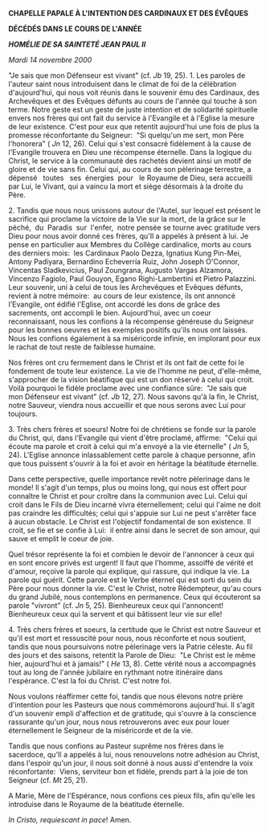 **CHAPELLE PAPALE À L'INTENTION DES CARDINAUX ET DES ÉVÊQUES**

**DÉCÉDÉS DANS LE COURS DE L'ANNÉE**

***HOMÉLIE DE SA SAINTETÉ JEAN PAUL II***

*Mardi 14 novembre 2000*

"Je sais que mon Défenseur est vivant" (cf. *Jb* 19, 25). 1. Les paroles de l'auteur saint nous introduisent dans le climat de foi de la célébration d'aujourd'hui, qui nous voit réunis dans le souvenir ému des Cardinaux, des Archevêques et des Evêques défunts au cours de l'année qui touche à son terme. Notre geste est un geste de juste intention et de solidarité spirituelle envers nos frères qui ont fait du service à l'Evangile et à l'Eglise la mesure de leur existence. C'est pour eux que retentit aujourd'hui une fois de plus la promesse réconfortante du Seigneur:  "Si quelqu'un me sert, mon Père l'honorera" ( *Jn* 12, 26). Celui qui s'est consacré fidèlement à la cause de l'Evangile trouvera en Dieu une récompense éternelle. Dans la logique du Christ, le service à la communauté des rachetés devient ainsi un motif de gloire et de vie sans fin. Celui qui, au cours de son pèlerinage terrestre, a dépensé   toutes   ses  énergies  pour   le Royaume de Dieu, sera accueilli par Lui, le Vivant, qui a vaincu la mort et siège désormais à la droite du Père.

2. Tandis que nous nous unissons autour de l'Autel, sur lequel est présent le sacrifice qui proclame la victoire de la Vie sur la mort, de la grâce sur le péché,  du  Paradis  sur  l'enfer,  notre pensée se tourne avec gratitude vers Dieu pour nous avoir donné ces frères, qu'Il a appelés à présent à lui. Je pense en particulier aux Membres du Collège cardinalice, morts au cours des derniers mois:  les Cardinaux Paolo Dezza, Ignatius Kung Pin-Mei, Antony Padiyara, Bernardino Echeverría Ruiz, John Joseph O'Connor, Vincentas Sladkevicius, Paul Zoungrana, Augusto Vargas Alzamora, Vincenzo Fagiolo, Paul Gouyon, Egano Righi-Lambertini et Pietro Palazzini. Leur souvenir, uni à celui de tous les Archevêques et Evêques défunts, revient à notre mémoire:  au cours de leur existence, ils ont annoncé l'Evangile, ont édifié l'Eglise, ont accordé les dons de grâce des sacrements, ont accompli le bien. Aujourd'hui, avec un coeur reconnaissant, nous les confions à la récompense généreuse du Seigneur pour les bonnes oeuvres et les exemples positifs qu'ils nous ont laissés. Nous les confions également à sa miséricorde infinie, en implorant pour eux le rachat de tout reste de faiblesse humaine.

Nos frères ont cru fermement dans le Christ et ils ont fait de cette foi le fondement de toute leur existence. La vie de l'homme ne peut, d'elle-même, s'approcher de la vision béatifique qui est un don réservé à celui qui croit. Voilà pourquoi le fidèle proclame avec une confiance sûre:  "Je sais que mon Défenseur est vivant" (cf. *Jb* 12, 27). Nous savons qu'à la fin, le Christ, notre Sauveur, viendra nous accueillir et que nous serons avec Lui pour toujours.

3. Très chers frères et soeurs! Notre foi de chrétiens se fonde sur la parole du Christ, qui, dans l'Evangile qui vient d'être proclamé, affirme:  "Celui qui écoute ma parole et croit à celui qui m'a envoyé a la vie éternelle" ( *Jn* 5, 24). L'Eglise annonce inlassablement cette parole à chaque personne, afin que tous puissent s'ouvrir à la foi et avoir en héritage la béatitude éternelle.

Dans cette perspective, quelle importance revêt notre pèlerinage dans le monde! Il s'agit d'un temps, plus ou moins long, qui nous est offert pour connaître le Christ et pour croître dans la communion avec Lui. Celui qui croit dans le Fils de Dieu incarné vivra éternellement; celui qui l'aime ne doit pas craindre les difficultés; celui qui s'appuie sur Lui ne peut s'arrêter face à aucun obstacle. Le Christ est l'objectif fondamental de son existence. Il croit, se fie et se confie à Lui:  il entre ainsi dans le secret de son amour, qui sauve et emplit le coeur de joie.

Quel trésor représente la foi et combien le devoir de l'annoncer à ceux qui en sont encore privés est urgent! Il faut que l'homme, assoiffé de vérité et d'amour, reçoive la parole qui explique, qui rassure, qui indique la vie. La parole qui guérit. Cette parole est le Verbe éternel qui est sorti du sein du Père pour nous donner la vie. C'est le Christ, notre Rédempteur, qu'au cours du grand Jubilé, nous contemplons en permanence. Ceux qui écouteront sa parole "vivront" (cf. *Jn* 5, 25). Bienheureux ceux qui l'annoncent! Bienheureux ceux qui la servent et qui bâtissent leur vie sur elle!

4. Très chers frères et soeurs, la certitude que le Christ est notre Sauveur et qu'il est mort et ressuscité pour nous, nous réconforte et nous soutient, tandis que nous poursuivons notre pèlerinage vers la Patrie céleste. Au fil des jours et des saisons, retentit la Parole de Dieu:  "Le Christ est le même hier, aujourd'hui et à jamais!" ( *He* 13, 8). Cette vérité nous a accompagnés tout au long de l'année jubilaire en rythmant notre itinéraire dans l'espérance. C'est la foi du Christ. C'est notre foi.

Nous voulons réaffirmer cette foi, tandis que nous élevons notre prière d'intention pour les Pasteurs que nous commémorons aujourd'hui. Il s'agit d'un souvenir empli d'affection et de gratitude, qui s'ouvre à la conscience rassurante qu'un jour, nous nous retrouverons avec eux pour louer éternellement le Seigneur de la miséricorde et de la vie.

Tandis que nous confions au Pasteur suprême nos frères dans le sacerdoce, qu'Il a appelés à lui, nous renouvelons notre adhésion au Christ, dans l'espoir qu'un jour, il nous soit donné à nous aussi d'entendre la voix réconfortante:  Viens, serviteur bon et fidèle, prends part à la joie de ton Seigneur (cf. *Mt* 25, 21).

A Marie, Mère de l'Espérance, nous confions ces pieux fils, afin qu'elle les introduise dans le Royaume de la béatitude éternelle.

*In Cristo, requiescant in pace*! Amen.